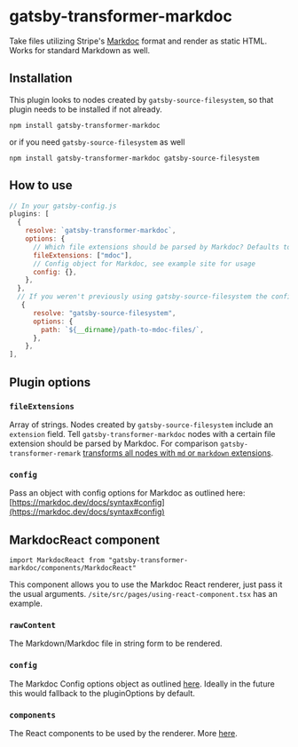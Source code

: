 # gatsby-transformer-markdoc

Take files utilizing Stripe's [Markdoc](https://markdoc.dev/) format and render as static HTML. Works for standard Markdown as well.

## Installation

This plugin looks to nodes created by `gatsby-source-filesystem`, so that plugin needs to be installed if not already.

```
npm install gatsby-transformer-markdoc
```

or if you need `gatsby-source-filesystem` as well

```
npm install gatsby-transformer-markdoc gatsby-source-filesystem
```

## How to use

```javascript
// In your gatsby-config.js
plugins: [
  {
    resolve: `gatsby-transformer-markdoc`,
    options: {
      // Which file extensions should be parsed by Markdoc? Defaults to 'Markdoc'
      fileExtensions: ["mdoc"],
      // Config object for Markdoc, see example site for usage
      config: {},
    },
  },
  // If you weren't previously using gatsby-source-filesystem the config would look something like this
   {
      resolve: "gatsby-source-filesystem",
      options: {
        path: `${__dirname}/path-to-mdoc-files/`,
      },
    },
],
```

## Plugin options

### `fileExtensions`

Array of strings. Nodes created by `gatsby-source-filesystem` include an `extension` field. Tell `gatsby-transformer-markdoc` nodes with a certain file extension should be parsed by Markdoc. For comparison `gatsby-transformer-remark` [transforms all nodes with `md` or `markdown` extensions](https://github.com/gatsbyjs/gatsby/tree/master/packages/gatsby-transformer-remark#parsing-algorithm).

### `config`

Pass an object with config options for Markdoc as outlined here: [https://markdoc.dev/docs/syntax#config](https://markdoc.dev/docs/syntax#config)

## MarkdocReact component

```
import MarkdocReact from "gatsby-transformer-markdoc/components/MarkdocReact"
```

This component allows you to use the Markdoc React renderer, just pass it the usual arguments. `/site/src/pages/using-react-component.tsx` has an example.

### `rawContent`

The Markdown/Markdoc file in string form to be rendered.

### `config`

The Markdoc Config options object as outlined [here](https://markdoc.dev/docs/syntax#config). Ideally in the future this would fallback to the pluginOptions by default.

### `components`

The React components to be used by the renderer. More [here](https://markdoc.dev/docs/render#react).
